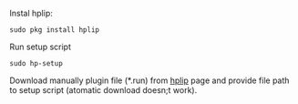 Instal hplip:
```
sudo pkg install hplip
```
Run setup script
```
sudo hp-setup
```
Download manually plugin file (*.run) from [hplip](https://developers.hp.com/hp-linux-imaging-and-printing/plugins) page and provide file path to setup script (atomatic download doesn;t work).
